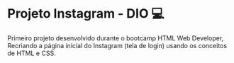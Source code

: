 # Projeto Instagram - DIO ​ :computer:



Primeiro projeto desenvolvido durante o bootcamp HTML Web Developer, Recriando a página inicial do Instagram (tela de login) usando os conceitos de HTML e CSS.


